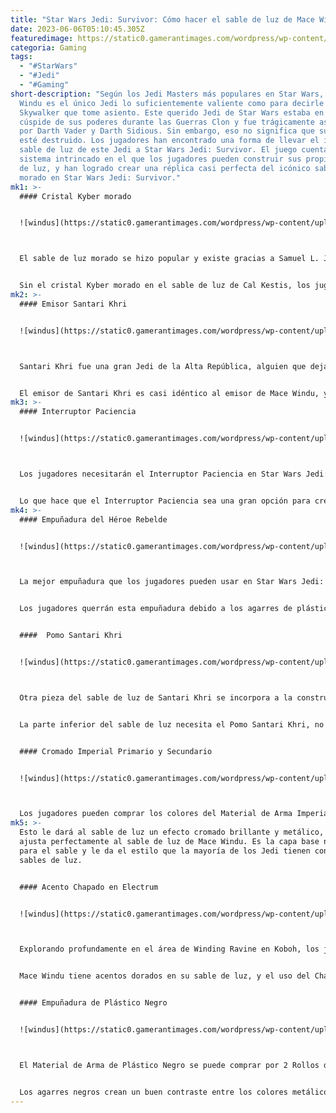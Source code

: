 ```yaml
---
title: "Star Wars Jedi: Survivor: Cómo hacer el sable de luz de Mace Windu"
date: 2023-06-06T05:10:45.305Z
featuredimage: https://static0.gamerantimages.com/wordpress/wp-content/uploads/2023/06/mace-windu-lightsaber-in-star-wars-jedi-survivor-mace-windu-with-his-purple-lightsaber.jpg?q=50&fit=contain&w=1140&h=&dpr=1.5
categoria: Gaming
tags:
  - "#StarWars"
  - "#Jedi"
  - "#Gaming"
short-description: "Según los Jedi Masters más populares en Star Wars, Mace
  Windu es el único Jedi lo suficientemente valiente como para decirle a Anakin
  Skywalker que tome asiento. Este querido Jedi de Star Wars estaba en la
  cúspide de sus poderes durante las Guerras Clon y fue trágicamente asesinado
  por Darth Vader y Darth Sidious. Sin embargo, eso no significa que su legado
  esté destruido. Los jugadores han encontrado una forma de llevar el icónico
  sable de luz de este Jedi a Star Wars Jedi: Survivor. El juego cuenta con un
  sistema intrincado en el que los jugadores pueden construir sus propios sables
  de luz, y han logrado crear una réplica casi perfecta del icónico sable de luz
  morado en Star Wars Jedi: Survivor."
mk1: >-
  #### Cristal Kyber morado


  ![windus](https://static0.gamerantimages.com/wordpress/wp-content/uploads/2023/06/mace-windu-purple-lightsaber.png?q=50&fit=crop&w=1500&dpr=1.5 "windus")



  El sable de luz morado se hizo popular y existe gracias a Samuel L. Jackson. El diseño del sable de luz de Mace Windu es icónico por su empuñadura, pero más aún por el cristal Kyber morado que le da la hoja morada. Los jugadores pueden equipar el cristal Kyber morado desde el banco de trabajo, y se desbloquea automáticamente como uno de los muchos colores de sable de luz en Star Wars Jedi: Survivor.


  Sin el cristal Kyber morado en el sable de luz de Cal Kestis, los jugadores realmente se perderán lo que hace que el sable de luz de Mace Windu sea tan memorable. Los metales plateados y dorados mejoran la apariencia del sable, pero el matiz morado ciertamente llama la atención.
mk2: >-
  #### Emisor Santari Khri


  ![windus](https://static0.gamerantimages.com/wordpress/wp-content/uploads/2023/06/santari-khri-emitter.png?q=50&fit=crop&w=1500&dpr=1.5 "windus")



  Santari Khri fue una gran Jedi de la Alta República, alguien que deja su legado en el descubrimiento de Tanalor, los Templos Jedi y también en su sable de luz. Los jugadores pueden encontrar todas las partes de su sable de luz en el cofre dorado de Star Wars Jedi: Survivor, ubicado en la cueva de Untamed Downs, a la que se accede con los explosivos Roller Miners. Los jugadores necesitarán la pieza del emisor para continuar.


  El emisor de Santari Khri es casi idéntico al emisor de Mace Windu, y los jugadores que quieran encontrar el sable de luz de Mace Windu en Star Wars Jedi: Survivor deberían usarlo. El emisor es casi idéntico, con los agujeros circulares en la punta del emisor y la base redondeada que se curva hacia afuera.
mk3: >-
  #### Interruptor Paciencia


  ![windus](https://static0.gamerantimages.com/wordpress/wp-content/uploads/2023/06/patience-switch.png?q=50&fit=crop&w=1500&dpr=1.5 "windus")



  Los jugadores necesitarán el Interruptor Paciencia en Star Wars Jedi: Survivor si quieren seguir construyendo el sable de luz de Mace Windu. Esta parte se puede encontrar en Coruscant desde el Capítulo 1, durante el área de la Azotea del juego. Vale la pena recogerlo, ya que es el interruptor que mejor se ve para el atuendo deseado del sable de luz de Mace Windu.


  Lo que hace que el Interruptor Paciencia sea una gran opción para crear el sable de luz de Mace Windu es el hecho de que le dará a los jugadores la apariencia de acentos dorados en la empuñadura. Otras partes del interruptor no permiten algo similar al éxito que tiene el Interruptor Paciencia, y el verdadero dorado que brilla desde él, proporcionando luz contra los Sith.
mk4: >-
  #### Empuñadura del Héroe Rebelde


  ![windus](https://static0.gamerantimages.com/wordpress/wp-content/uploads/2023/06/rebel-hero-grip.png?q=50&fit=crop&w=1500&dpr=1.5 "windus")



  La mejor empuñadura que los jugadores pueden usar en Star Wars Jedi: Survivor para el sable de luz de Mace Windu es la Empuñadura del Héroe Rebelde. Desafortunadamente, esta empuñadura es exclusiva de la Edición Deluxe de Star Wars Jedi: Survivor. El conjunto viene con el atuendo del Héroe Rebelde y el sable de luz del Héroe Rebelde, que rinde homenaje al sable de luz de Anakin Skywalker.


  Los jugadores querrán esta empuñadura debido a los agarres de plástico que se adhieren al mango del sable de luz, al igual que el propio sable de luz de Mace Windu. Hay un buen contraste entre los agarres de goma negra y el cromo plateado del sable de luz, pero si los jugadores no quieren la Empuñadura del Héroe Rebelde, una alternativa puede ser la Empuñadura de Santari Khri, que aunque no es exacta, aún se parece en cierta medida al sable de luz de Mace Windu sin costos adicionales. 


  ####  ﻿Pomo Santari Khri


  ![windus](https://static0.gamerantimages.com/wordpress/wp-content/uploads/2023/06/santari-khri-pommel.png?q=50&fit=crop&w=1500&dpr=1.5 "windus")



  Otra pieza del sable de luz de Santari Khri se incorpora a la construcción del sable de luz de Mace Windu. Los jugadores querrán usar el Pomo Santari Khri, ya que es una pieza que se asemeja estrechamente al icónico sable de luz del Maestro Jedi de hoja morada, especialmente con los acentos de anillo dorados que se pueden colocar en la empuñadura.


  La parte inferior del sable de luz necesita el Pomo Santari Khri, no solo por los detalles que se pueden agregar en los colores metálicos, sino también por su similitud debido a la forma y tamaño del anillo. Se asemeja mucho más al mango que pertenece a Mace Windu en comparación con otros.


  #### Cromado Imperial Primario y Secundario


  ![windus](https://static0.gamerantimages.com/wordpress/wp-content/uploads/2023/06/imperial-chrome-material.png?q=50&fit=crop&w=1500&dpr=1.5 "windus")



  Los jugadores pueden comprar los colores del Material de Arma Imperial en la Tienda de la Hermana Taske en Jedha, en The Archive, por 2 Rollos de Jedha. Esto les dará acceso al Cromado Imperial, el material que los jugadores querrán usar para los colores Primario y Secundario de sus sables de luz.
mk5: >-
  Esto le dará al sable de luz un efecto cromado brillante y metálico, que se
  ajusta perfectamente al sable de luz de Mace Windu. Es la capa base necesaria
  para el sable y le da el estilo que la mayoría de los Jedi tienen con sus
  sables de luz.


  #### Acento Chapado en Electrum


  ![windus](https://static0.gamerantimages.com/wordpress/wp-content/uploads/2023/06/electrum-plated-material.png?q=50&fit=crop&w=1500&dpr=1.5 "windus")



  Explorando profundamente en el área de Winding Ravine en Koboh, los jugadores podrán encontrar el Material de Arma Metal Cálido. Este conjunto incluye el Chapado en Electrum, un material que tiene un brillo dorado brillante y que los jugadores querrán usar para los acentos de sus sables de luz.


  Mace Windu tiene acentos dorados en su sable de luz, y el uso del Chapado en Electrum para los acentos colocará manchas doradas en los lugares adecuados, cementando realmente este diseño lo más cercano posible al sable de luz propio de Mace Windu antes de que perdiera su mano y fuera electrocutado y arrojado por una ventana.


  #### Empuñadura de Plástico Negro


  ![windus](https://static0.gamerantimages.com/wordpress/wp-content/uploads/2023/06/plastoid-black-material.png?q=50&fit=crop&w=1500&dpr=1.5 "windus")



  El Material de Arma de Plástico Negro se puede comprar por 2 Rollos de Jedha en la Tienda de la Hermana Taske. Es necesario para lograr el aspecto efectivo de los agarres de goma negra en la empuñadura del sable de luz de Mace Windu, completando así el sable en su totalidad.


  Los agarres negros crean un buen contraste entre los colores metálicos dorados y cromados, proporcionando a los jugadores el sable de luz que necesitan para luchar contra las fuerzas del Imperio y vengar a Mace Windu con este sable completo en sus manos.
---
```

